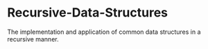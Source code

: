 # Recursive-Data-Structures
The implementation and application of common data structures in a recursive manner.
